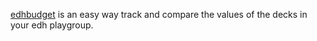 [edhbudget](https://edhbudget.com) is an easy way track and compare the values of the decks in your edh playgroup.
